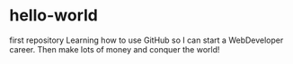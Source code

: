 # hello-world
first repository
Learning how to use GitHub so I can start a WebDeveloper career.
Then make lots of money and conquer the world!
